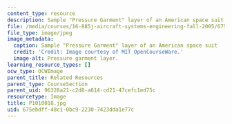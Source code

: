 ```yaml
---
content_type: resource
description: Sample "Pressure Garment" layer of an American space suit
file: /media/courses/16-885j-aircraft-systems-engineering-fall-2005/675ebdff48c10bc922307423dda1e77c_P1010018.jpg
file_type: image/jpeg
image_metadata:
  caption: Sample "Pressure Garment" layer of an American space suit
  credit: 'Credit: Image courtesy of MIT OpenCourseWare.'
  image-alt: Pressure garment layer.
learning_resource_types: []
ocw_type: OCWImage
parent_title: Related Resources
parent_type: CourseSection
parent_uid: 96328a21-c2d8-a614-cd21-47cefc1ed75c
resourcetype: Image
title: P1010018.jpg
uid: 675ebdff-48c1-0bc9-2230-7423dda1e77c
---
```

